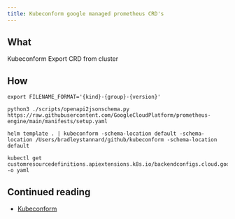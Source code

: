 ```yaml
---
title: Kubeconform google managed prometheus CRD's
---
```


## What

Kubeconform Export CRD from cluster

## How

```shell
export FILENAME_FORMAT='{kind}-{group}-{version}'
```

```shell
python3 ./scripts/openapi2jsonschema.py https://raw.githubusercontent.com/GoogleCloudPlatform/prometheus-engine/main/manifests/setup.yaml
```

```
helm template . | kubeconform -schema-location default -schema-location /Users/bradleystannard/github/kubeconform -schema-location default

kubectl get customresourcedefinitions.apiextensions.k8s.io/backendconfigs.cloud.google.com -o yaml
```

## Continued reading

* [Kubeconform](kubeconform.md)

